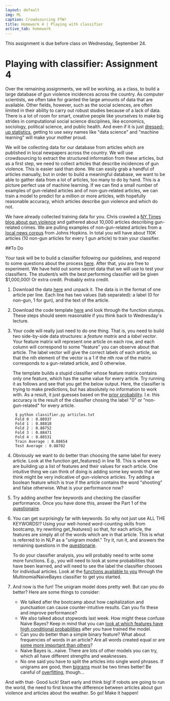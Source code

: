 ```yaml
---
layout: default
img: ML
caption: Crowdsourcing FTW!
title: Homework 4 | Playing with classifier
active_tab: homework
---
```



<div class="alert alert-info">
  This assignment is due before class on Wednesday, September 24.</div>

Playing with classifier<span class="text-muted">: Assignment 4</span> 
=============================================================
Over the remaining assignments, we will be working, as a class, to build a large database of gun violence incidences across the country. As computer scientists, we often take for granted the large amounts of data that are available. Other fields, however, such as the social sciences, are often limited in their ability to carry out robust studies because of a lack of data. There is a lot of room for smart, creative people like yourselves to make big strides in computational social science disciplines, like economics, sociology, political science, and public health. And even if it is just [dressed-up statistics](http://en.wikipedia.org/wiki/Data_science#Criticism), getting to use sexy names like "data science" and "machine learning" will make your mother proud.

We will be collecting data for our database from articles which are published in local newpapers across the country. We will use crowdsourcing to extract the structured information from these articles, but as a first step, we need to collect articles that describe incidences of gun violence. This is easier said than done. We can easily grab a handful of articles manually, but in order to build a meaningful database, we want to be able to gather data from a lot of articles, too many to do by hand. This is a picture perfect use of machine learning. If we can find a small number of examples of gun-related articles and of non-gun-related articles, we can train a model to predict for a million or more articles, with hopefully reasonable accuracy, which articles describe gun violence and which do not. 

We have already collected training data for you. Chris crawled a [NY Times blog about gun violence](http://nocera.blogs.nytimes.com/category/gun-report/) and gathered about 10,000 articles describing gun-related crimes. We are pulling examples of non-gun-related articles from a [local news corpus](ihttp://www.cs.jhu.edu/~anni/papers/alnc_lrec14.pdf) from Johns Hopkins.  In total you will have about 110K articles (10 non-gun articles for every 1 gun article) to train your classifier. 

##To Do

Your task will be to build a classifier following our guidelines, and respond to some questions about the process [here](https://docs.google.com/forms/d/1whhkFQ0ndN9E_XOsuqoxpRIAJcnUZqKKx1eAioyU9wg/viewform?usp=send_form). After that, you are free to experiment. We have held out some secret data that we will use to test your classifiers. The student/s with the best performing classifier will be given $1,000,000! Or extra credit. Probably extra credit.

1. Download the data [here](assignments/downloads/articles.gz) and unpack it. The data is in the format of one article per line. Each line has two values (tab separated): a label (0 for non-gun, 1 for gun), and the text of the article. 

2. Download the code template [here](assignments/downloads/classifier_template.py) and look through the function stumps. These steps should seem reasonable if you think back to Wednesday's lecture.

3. Your code will really just need to do one thing. That is, you need to build two side-by-side data structures: a *feature matrix* and a *label vector*. Your feature matrix will represent one article on each row, and each column will correspond to some "feature" you can observe about that article. The label vector will give the correct labels of each article, so that the nth element of the vector is a 1 if the nth row of the matrix corresponds to a gun-related article, and 0 otherwise. 
	
	The template builds a stupid classifier whose feature matrix contains only one feature, which has the same value for every article. Try running it as follows and see that you get the below output. Here, the classifier is trying to make predictions, but has absolutely no information to work with. As a result, it just guesses based on the [prior probability](http://en.wikipedia.org/wiki/Prior_probability). I.e. this accuracy is the result of the classifier chosing the label "0" or "non-gun-related" for every article.

	<pre><code> $ python classifier.py articles.txt 
	Fold 0 : 0.88937
	Fold 1 : 0.88818
	Fold 2 : 0.88752
	Fold 3 : 0.88471
	Fold 4 : 0.88531
	Train Average : 0.88654
	Test Average : 0.88702 </code></pre>

4. Obviously we want to do better than choosing the same label for every article. Look at the function get_features() in line 18. This is where we are building up a list of features and their values for each article. One intuitive thing we can think of doing is adding some key words that we think might be very indicative of gun-violence articles. Try adding a boolean feature which is true if the article contains the word "shooting" and false otherwise. What is your performance now?

5. Try adding another few keywords and checking the classifier performance. Once you have done this, answer the Part 1 of the [questionaire](https://docs.google.com/forms/d/1whhkFQ0ndN9E_XOsuqoxpRIAJcnUZqKKx1eAioyU9wg/viewform?usp=send_form). 

6. You can get surprisingly far with keywords. So why not just use ALL THE KEYWORDS!? Using your well-honed word-counting skills from bootcamp, try rewriting get_features() so that, for each article, the features are simply all of the words which are in that article. This is what is referred to in NLP as a "unigram model." Try it, run it, and answers the remaining questions in the [questionarie](https://docs.google.com/forms/d/1whhkFQ0ndN9E_XOsuqoxpRIAJcnUZqKKx1eAioyU9wg/viewform?usp=send_form).

	To do your classifier analysis, you will probably need to write some more functions. E.g., you will need to look at some probabilities that have been learned, and will need to see the label the classifier chooses for individual articles. Look at the [functions available to you](http://scikit-learn.org/stable/modules/generated/sklearn.naive_bayes.MultinomialNB.html) through the MultinomialNaiveBayes classifier to get you started. 

7. And now is the fun! The unigram model does pretty well. But can you do better? Here are some things to consider:

	- We talked after the bootcamp about how capitalization and punctuation can cause counter-intuitive results. Can you fix these and improve performance? 
	- We also talked about stopwords last week. How might these confuse Naive Bayes? Keep in mind that you can [look at which features have high conditional probabilities](http://scikit-learn.org/stable/modules/generated/sklearn.naive_bayes.MultinomialNB.html) after you have trained the model.
	- Can you do better than a simple binary feature? What about frequencies of words in an article? Are all words created equal or are [some more important than others](http://en.wikipedia.org/wiki/Tf%E2%80%93idf)?
	- Naive Bayes is...naive. There are lots of other models you can try, which all have different strengths and weaknesses.
	- No one said you have to split the articles into single word phrases. If unigrams are good, then [bigrams](http://en.wikipedia.org/wiki/N-gram) must be two times better! Be careful of [overfitting](http://en.wikipedia.org/wiki/Overfitting), though...

And with that- Good luck! Start early and think big! If robots are going to run the world, the need to first know the difference between articles about gun violence and articles about the weather. So go! Make it happen!


